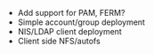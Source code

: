 * Add support for PAM, FERM?
* Simple account/group deployment
* NIS/LDAP client deployment
* Client side NFS/autofs
